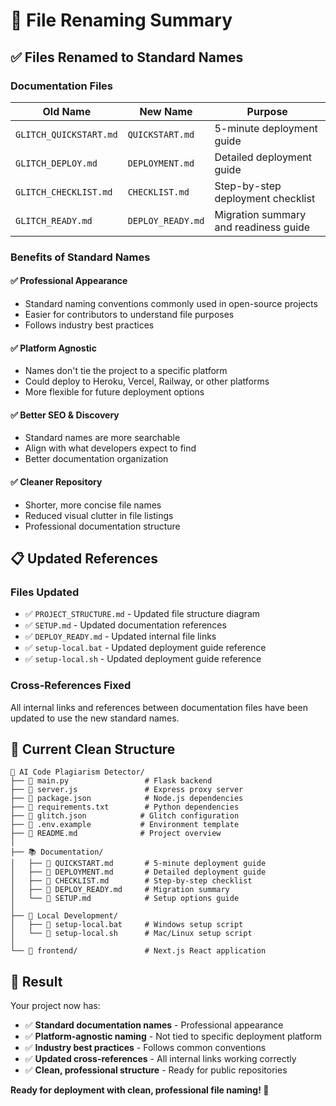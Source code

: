 # 📝 File Renaming Summary

## ✅ Files Renamed to Standard Names

### Documentation Files
| Old Name | New Name | Purpose |
|----------|----------|---------|
| `GLITCH_QUICKSTART.md` | `QUICKSTART.md` | 5-minute deployment guide |
| `GLITCH_DEPLOY.md` | `DEPLOYMENT.md` | Detailed deployment guide |
| `GLITCH_CHECKLIST.md` | `CHECKLIST.md` | Step-by-step deployment checklist |
| `GLITCH_READY.md` | `DEPLOY_READY.md` | Migration summary and readiness guide |

### Benefits of Standard Names

#### ✅ **Professional Appearance**
- Standard naming conventions commonly used in open-source projects
- Easier for contributors to understand file purposes
- Follows industry best practices

#### ✅ **Platform Agnostic**
- Names don't tie the project to a specific platform
- Could deploy to Heroku, Vercel, Railway, or other platforms
- More flexible for future deployment options

#### ✅ **Better SEO & Discovery**
- Standard names are more searchable
- Align with what developers expect to find
- Better documentation organization

#### ✅ **Cleaner Repository**
- Shorter, more concise file names
- Reduced visual clutter in file listings
- Professional documentation structure

## 📋 Updated References

### Files Updated
- ✅ `PROJECT_STRUCTURE.md` - Updated file structure diagram
- ✅ `SETUP.md` - Updated documentation references
- ✅ `DEPLOY_READY.md` - Updated internal file links
- ✅ `setup-local.bat` - Updated deployment guide reference
- ✅ `setup-local.sh` - Updated deployment guide reference

### Cross-References Fixed
All internal links and references between documentation files have been updated to use the new standard names.

## 📁 Current Clean Structure

```
📁 AI Code Plagiarism Detector/
├── 📄 main.py                 # Flask backend
├── 📄 server.js               # Express proxy server
├── 📄 package.json            # Node.js dependencies
├── 📄 requirements.txt        # Python dependencies
├── 📄 glitch.json            # Glitch configuration
├── 📄 .env.example           # Environment template
├── 📄 README.md              # Project overview
│
├── 📚 Documentation/
│   ├── 📄 QUICKSTART.md       # 5-minute deployment guide
│   ├── 📄 DEPLOYMENT.md       # Detailed deployment guide
│   ├── 📄 CHECKLIST.md        # Step-by-step checklist
│   ├── 📄 DEPLOY_READY.md     # Migration summary
│   └── 📄 SETUP.md            # Setup options guide
│
├── 🔧 Local Development/
│   ├── 📄 setup-local.bat     # Windows setup script
│   └── 📄 setup-local.sh      # Mac/Linux setup script
│
└── 📁 frontend/               # Next.js React application
```

## 🎯 Result

Your project now has:
- ✅ **Standard documentation names** - Professional appearance
- ✅ **Platform-agnostic naming** - Not tied to specific deployment platform
- ✅ **Industry best practices** - Follows common conventions
- ✅ **Updated cross-references** - All internal links working correctly
- ✅ **Clean, professional structure** - Ready for public repositories

**Ready for deployment with clean, professional file naming! 🚀**
